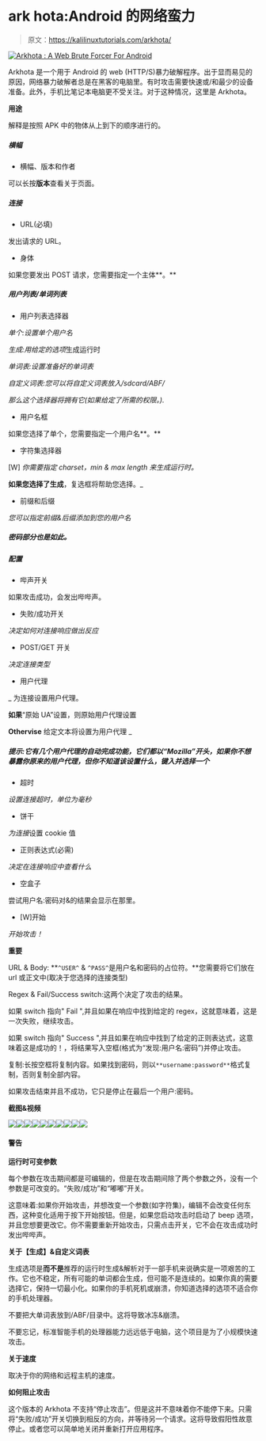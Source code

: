 # ark hota:Android 的网络蛮力

> 原文：<https://kalilinuxtutorials.com/arkhota/>

[![Arkhota : A Web Brute Forcer For Android](img/67179f6a0a9ad647acf8ff8fcfccce38.png "Arkhota : A Web Brute Forcer For Android")](https://1.bp.blogspot.com/-8cTVkaXElfs/YMRYyL4fkGI/AAAAAAAAJa4/WFY7kf85WvoHs69eZuF_-CKnPrIQPZ06QCLcBGAsYHQ/s728/banner%2B%25281%2529.png)

Arkhota 是一个用于 Android 的 web (HTTP/S)暴力破解程序。出于显而易见的原因，网络暴力破解者总是在黑客的电脑里。有时攻击需要快速或/和最少的设备准备。此外，手机比笔记本电脑更不受关注。对于这种情况，这里是 Arkhota。

**用途**

解释是按照 APK 中的物体从上到下的顺序进行的。

##### **横幅**

*   横幅、版本和作者

可以长按**版本**查看关于页面。

##### **连接**

*   URL(必填)

发出请求的 URL。

*   身体

如果您要发出 POST 请求，您需要指定一个主体**。**

##### 用户列表/单词列表

*   用户列表选择器

*单个:设置单个用户名*

*生成:用给定的选项*生成运行时

*单词表:设置准备好的单词表*

*自定义词表:您可以将自定义词表放入/sdcard/ABF/*

*那么这个选择器将拥有它(如果给定了所需的权限。).*

*   用户名框

如果您选择了单个，您需要指定一个用户名**。**

*   字符集选择器

[W] *你需要指定 charset，min & max length 来生成运行时。*

**如果您选择了生成**，复选框将帮助您选择。_

*   前缀和后缀

*您可以指定前缀&后缀添加到您的用户名*

##### 密码部分也是如此。

##### **配置**

*   哔声开关

如果攻击成功，会发出哔哔声。

*   失败/成功开关

*决定如何对连接响应做出反应*

*   POST/GET 开关

*决定连接类型*

*   用户代理

_ 为连接设置用户代理。

**如果**“原始 UA”设置，则原始用户代理设置

**Othervise** 给定文本将设置为用户代理 _

##### **提示:它有几个用户代理的自动完成功能，它们都以“Mozilla”开头，如果你不想暴露你原来的用户代理，但你不知道该设置什么**，键入并选择一个

*   超时

*设置连接超时，单位为毫秒*

*   饼干

*为连接*设置 cookie 值

*   正则表达式(必需)

*决定在连接响应中查看什么*

*   空盒子

尝试用户名:密码对&的结果会显示在那里。

*   [W]开始

*开始攻击！*

**重要**

URL & Body: **`^USER^` & `^PASS^`是用户名和密码的占位符。**您需要将它们放在 url 或正文中(取决于您选择的连接类型)

Regex & Fail/Success switch:这两个决定了攻击的结果。

如果 switch 指向" Fail ",并且如果在响应中找到给定的 regex，这就意味着，这是一次失败，继续攻击。

如果 switch 指向" Success ",并且如果在响应中找到了给定的正则表达式，这意味着这是成功的！，将结果写入空框(格式为“发现:用户名:密码”)并停止攻击。

复制:长按空框将复制内容。如果找到密码，则以`**username:password**`格式复制，否则复制全部内容。

如果攻击结束并且不成功，它只是停止在最后一个用户:密码。

**截图&视频**

![](img/033217f63da881fc072fbfd9df9419e0.png)![](img/a108892b122cb7ed3fe33a03d7916aae.png)![](img/95a63c6614bc603194c2fc97f67349f0.png)![](img/7c390db9d1dd3f21c81a7fa8b565f92d.png)![](img/106ba9858fbf23b8a87dc81d51237f2f.png)![](img/8667bed4aa6c267804c14206ddf619f2.png)![](img/a0c180f326b436cad1fcc62fbd25fb72.png)![](img/e8d81bdfcae62427d6d60b43756f6192.png)![](img/942ddf385de1797bcdee00a8374f49c6.png)![](img/e5d5a5572e68a9f36b150fa5829f4baf.png)

#### **警告**

**运行时可变参数**

每个参数在攻击期间都是可编辑的，但是在攻击期间除了两个参数之外，没有一个参数是可改变的。“失败/成功”和“嘟嘟”开关。

这意味着:如果你开始攻击，并想改变一个参数(如字符集)，编辑不会改变任何东西，这种变化适用于按下开始按钮。但是，如果您启动攻击时启动了 beep 选项，并且您想要更改它。你不需要重新开始攻击，只需点击开关，它不会在攻击成功时发出哔哔声。

**关于【生成】&自定义词表**

生成选项是**而不是**推荐的运行时生成&解析对于一部手机来说确实是一项艰苦的工作。它也不稳定，所有可能的单词都会生成，但可能不是连续的。如果你真的需要选择它，保持一切最小化。如果你的手机死机或崩溃，你知道选择的选项不适合你的手机处理器。

不要把大单词表放到/ABF/目录中。这将导致冰冻&崩溃。

不要忘记，标准智能手机的处理器能力远远低于电脑，这个项目是为了小规模快速攻击。

**关于速度**

取决于你的网络和远程主机的速度。

**如何阻止攻击**

这个版本的 Arkhota 不支持“停止攻击”。但是这并不意味着你不能停下来。只需将“失败/成功”开关切换到相反的方向，并等待另一个请求。这将导致假阳性故意停止。或者您可以简单地关闭并重新打开应用程序。